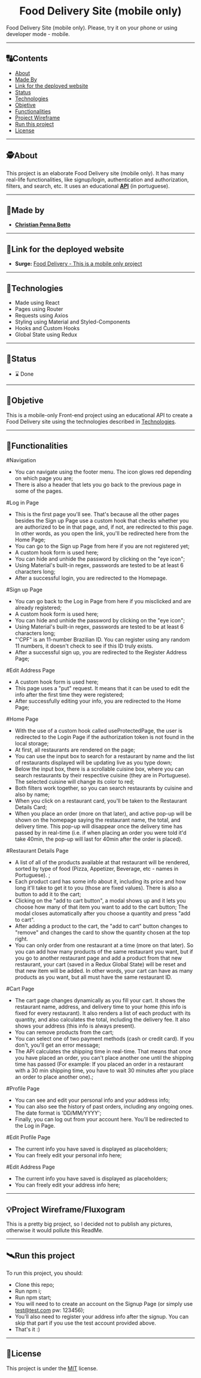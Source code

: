<h1 align="center">
     Food Delivery Site (mobile only)
</h1>

Food Delivery Site (mobile only). Please, try it on your phone or using developer mode - mobile.


---

##  🔠Contents

<!--ts-->
   * [About](#about)
   * [Made By](#made-by)
   * [Link for the deployed website](#link-for-the-deployed-website)
   * [Status](#status)
   * [Technologies](#Technologies)
   * [Objetive](#objetive)
   * [Functionalities](#functionalities)
   * [Project Wireframe](#project-wireframe)
   * [Run this project](#run-this-project)
   * [License](#license)
<!--te-->


---

##  🕵About

This project is an elaborate Food Delivery site (mobile only). It has many real-life functionalities, like signup/login, authentication and authorization, filters, and search, etc. It uses an educational [**API**](https://documenter.getpostman.com/view/7549981/SWTEdGtT) (in portuguese). 

---

##  👨Made by

-  [**Christian Penna Botto**](https://github.com/chriss3008) 

---
## 🔗Link for the deployed website

- **Surge:** [Food Delivery - This is a mobile only project](https://food-delivery-christian-penna-botto.surge.sh/) 

---

## 🔭Technologies 

<!--ts-->
   * Made using React
   * Pages using Router
   * Requests using Axios
   * Styling using Material and Styled-Components
   * Hooks and Custom Hooks
   * Global State using Redux
<!--te-->


---
##  🧭Status 

 - ⌛ Done
 
---

##  🎯Objetive

This is a mobile-only Front-end project using an educational API to create a Food Delivery site using the technologies described in [Technologies](#Technologies).

---

##  🔨Functionalities

#Navigation
   * You can navigate using the footer menu. The icon glows red depending on which page you are;
   * There is also a header that lets you go back to the previous page in some of the pages.

 #Log in Page
   * This is the first page you'll see. That's because all the other pages besides the Sign up Page use a custom hook that checks whether you are authorized to be in that page, and, if not, are redirected to this page. In other words, as you open the link, you'll be redirected here from the Home Page;
   * You can go to the Sign up Page from here if you are not registered yet;
   * A custom hook form is used here;
   * You can hide and unhide the password by clicking on the "eye icon";
   * Using Material's built-in regex, passwords are tested to be at least 6 characters long;
   * After a successful login, you are redirected to the Homepage.

#Sign up Page
   * You can go back to the Log in Page from here if you misclicked and are already registered;
   * A custom hook form is used here;
   * You can hide and unhide the password by clicking on the "eye icon";
   * Using Material's built-in regex, passwords are tested to be at least 6 characters long;
   * "'CPF" is an 11-number Brazilian ID. You can register using any random 11 numbers, it doesn't check to see if this ID truly exists.
   * After a successful sign up, you are redirected to the Register Address Page;

#Edit Address Page
   * A custom hook form is used here;
   * This page uses a "put" request. It means that it can be used to edit the info after the first time they were registered;
   * After successfully editing your info, you are redirected to the Home Page;

#Home Page
   * With the use of a custom hook called useProtectedPage, the user is redirected to the Login Page if the authorization  token is not found in the local storage;
   * At first, all restaurants are rendered on the page;
   * You can use the input box to search for a restaurant by name and the list of restaurants displayed will be updating live as you type down;
   * Below the input box, there is a scrollable cuisine box, where you can search restaurants by their respective cuisine (they are in Portuguese). The selected cuisine will change its color to red;
   * Both filters work together, so you can search restaurants by cuisine and also by name;
   * When you click on a restaurant card, you'll be taken to the Restaurant Details Card;
   * When you place an order (more on that later), and active pop-up will be shown on the homepage saying the restaurant name, the total, and delivery time. This pop-up will disappear once the delivery time has passed by in real-time (i.e. if when placing an order you were told it'd take 40min, the pop-up will last for 40min after the order is placed).

 #Restaurant Details Page
   * A list of all of the products available at that restaurant will be rendered, sorted by type of food (Pizza, Appetizer, Beverage, etc - names in Portuguese). ;
   * Each product card has some info about it, including its price and how long it'll take to get it to you (those are fixed values). There is also a button to add it to the cart;
   * Clicking on the "add to cart button", a modal shows up and it lets you choose how many of that item you want to add to the cart button; The modal closes automatically after you choose a quantity and press "add to cart". 
   * After adding a product to the cart, the "add to cart" button changes to "remove" and changes the card to show the quantity chosen at the top right.  
   * You can only order from one restaurant at a time (more on that later). So you can add how many products of the same restaurant you want, but if you go to another restaurant page and add a product from that new restaurant, your cart (saved in a Redux Global State) will be reset and that new item will be added. In other words, your cart can have as many products as you want, but all must have the same restaurant ID.

   #Cart Page
   * The cart page changes dynamically as you fill your cart. It shows the restaurant name, address, and delivery time to your home (this info is fixed for every restaurant). It also renders a list of each product with its quantity, and also calculates the total, including the delivery fee. It also shows your address (this info is always present).
   * You can remove products from the cart;
   * You can select one of two payment methods (cash or credit card). If you don't, you'll get an error message;
   * The API calculates the shipping time in real-time. That means that once you have placed an order, you can't place another one until the shipping time has passed (For example: If you placed an order in a restaurant with a 30 min shipping time, you have to wait 30 minutes after you place an order to place another one).; 

 #Profile Page
   * You can see and edit your personal info and your address info;
   * You can also see the history of past orders, including any ongoing ones. The date format is 'DD/MM/YYYY';
   * Finally, you can log out from your account here. You'll be redirected to the Log in Page.

 #Edit Profile Page
   * The current info you have saved is displayed as placeholders;
   * You can freely edit your personal info here;

 #Edit Address Page
   * The current info you have saved is displayed as placeholders;
   * You can freely edit your address info here;



---

## 💡Project Wireframe/Fluxogram

This is a pretty big project, so I decided not to publish any pictures, otherwise it would pollute this ReadMe.

---


## 🛰Run this project



To run this project, you should:

- Clone this repo;
- Run npm i;
- Run npm start;
- You will need to to create an account on the Signup Page (or simply use test@test.com pw: 123456);
- You'll also need to register your address info after the signup. You can skip that part if you use the test account provided above.
- That's it :)


---

## 📝License

This project is under the [MIT](./LICENSE) license.
